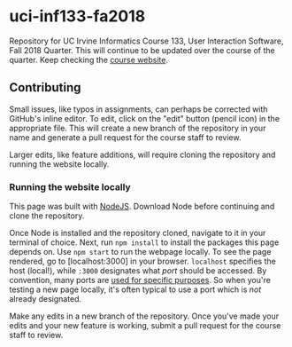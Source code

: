 # uci-inf133-fa2018
Repository for UC Irvine Informatics Course 133, User Interaction Software, Fall 2018 Quarter.
This will continue to be updated over the course of the quarter.
Keep checking the [course website](http://inf133-fa18.depstein.net).

## Contributing
Small issues, like typos in assignments, can perhaps be corrected with GitHub's inline editor.
To edit, click on the "edit" button (pencil icon) in the appropriate file.
This will create a new branch of the repository in your name and generate a pull request for the course staff to review.

Larger edits, like feature additions, will require cloning the repository and running the website locally.

### Running the website locally

This page was built with [NodeJS](https://nodejs.org/en/).
Download Node before continuing and clone the repository.

Once Node is installed and the repository cloned, navigate to it in your terminal of choice.
Next, run `npm install` to install the packages this page depends on.
Use `npm start` to run the webpage locally.
To see the page rendered, go to [localhost:3000] in your browser.
`localhost` specifies the host (local!), while `:3000` designates what _port_ should be accessed.
By convention, many ports are [used for specific purposes](http://bandwidthcontroller.com/applicationPorts.html).
So when you're testing a new page locally, it's often typical to use a port which is _not_ already designated.

Make any edits in a new branch of the repository.
Once you've made your edits and your new feature is working, submit a pull request for the course staff to review.
